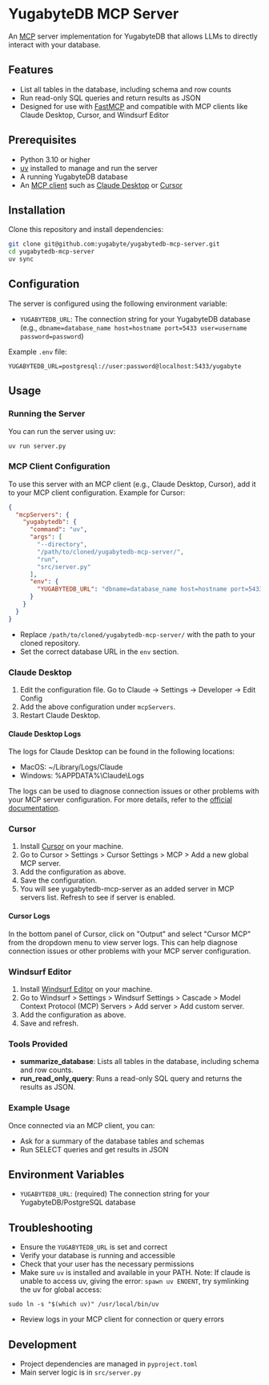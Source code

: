 # YugabyteDB MCP Server

An [MCP](https://modelcontextprotocol.io/) server implementation for YugabyteDB that allows LLMs to directly interact with your database.

## Features

- List all tables in the database, including schema and row counts
- Run read-only SQL queries and return results as JSON
- Designed for use with [FastMCP](https://github.com/jlowin/fastmcp) and compatible with MCP clients like Claude Desktop, Cursor, and Windsurf Editor

## Prerequisites

- Python 3.10 or higher
- [uv](https://docs.astral.sh/uv/) installed to manage and run the server
- A running YugabyteDB database
- An [MCP client](https://modelcontextprotocol.io/clients) such as [Claude Desktop](https://claude.ai/download) or [Cursor](https://cursor.sh/)

## Installation

Clone this repository and install dependencies:

```bash
git clone git@github.com:yugabyte/yugabytedb-mcp-server.git
cd yugabytedb-mcp-server
uv sync
```

## Configuration

The server is configured using the following environment variable:

- `YUGABYTEDB_URL`: The connection string for your YugabyteDB database (e.g., `dbname=database_name host=hostname port=5433 user=username password=password`)

Example `.env` file:

```
YUGABYTEDB_URL=postgresql://user:password@localhost:5433/yugabyte
```

## Usage

### Running the Server

You can run the server using uv:

```bash
uv run server.py
```

### MCP Client Configuration

To use this server with an MCP client (e.g., Claude Desktop, Cursor), add it to your MCP client configuration. Example for Cursor:

```json
{
  "mcpServers": {
    "yugabytedb": {
      "command": "uv",
      "args": [
        "--directory",
        "/path/to/cloned/yugabytedb-mcp-server/",
        "run",
        "src/server.py"
      ],
      "env": {
        "YUGABYTEDB_URL": "dbname=database_name host=hostname port=5433 user=username password=password load_balance=true topology_keys=cloud.region.zone1,cloud.region.zone2"
      }
    }
  }
}
```

- Replace `/path/to/cloned/yugabytedb-mcp-server/` with the path to your cloned repository.
- Set the correct database URL in the `env` section.

### Claude Desktop

1. Edit the configuration file. Go to Claude -> Settings -> Developer -> Edit Config
2. Add the above configuration under `mcpServers`.
3. Restart Claude Desktop.

#### Claude Desktop Logs

The logs for Claude Desktop can be found in the following locations:

- MacOS: ~/Library/Logs/Claude
- Windows: %APPDATA%\Claude\Logs

The logs can be used to diagnose connection issues or other problems with your MCP server configuration. For more details, refer to the [official documentation](https://modelcontextprotocol.io/quickstart/user#getting-logs-from-claude-for-desktop).

### Cursor

1. Install [Cursor](https://cursor.sh/) on your machine.
2. Go to Cursor > Settings > Cursor Settings > MCP > Add a new global MCP server.
3. Add the configuration as above.
4. Save the configuration.
5. You will see yugabytedb-mcp-server as an added server in MCP servers list. Refresh to see if server is enabled.

#### Cursor Logs

In the bottom panel of Cursor, click on "Output" and select "Cursor MCP" from the dropdown menu to view server logs. This can help diagnose connection issues or other problems with your MCP server configuration.

### Windsurf Editor

1. Install [Windsurf Editor](https://windsurf.com/download) on your machine.
2. Go to Windsurf > Settings > Windsurf Settings > Cascade > Model Context Protocol (MCP) Servers > Add server > Add custom server.
3. Add the configuration as above.
4. Save and refresh.

### Tools Provided

- **summarize_database**: Lists all tables in the database, including schema and row counts.
- **run_read_only_query**: Runs a read-only SQL query and returns the results as JSON.

### Example Usage

Once connected via an MCP client, you can:
- Ask for a summary of the database tables and schemas
- Run SELECT queries and get results in JSON

## Environment Variables

- `YUGABYTEDB_URL`: (required) The connection string for your YugabyteDB/PostgreSQL database

## Troubleshooting

- Ensure the `YUGABYTEDB_URL` is set and correct
- Verify your database is running and accessible
- Check that your user has the necessary permissions
- Make sure `uv` is installed and available in your PATH. Note: If claude is unable to access uv, giving the error: `spawn uv ENOENT`, try symlinking the uv for global access:
```shell
sudo ln -s "$(which uv)" /usr/local/bin/uv
```
- Review logs in your MCP client for connection or query errors

## Development

- Project dependencies are managed in `pyproject.toml`
- Main server logic is in `src/server.py`
